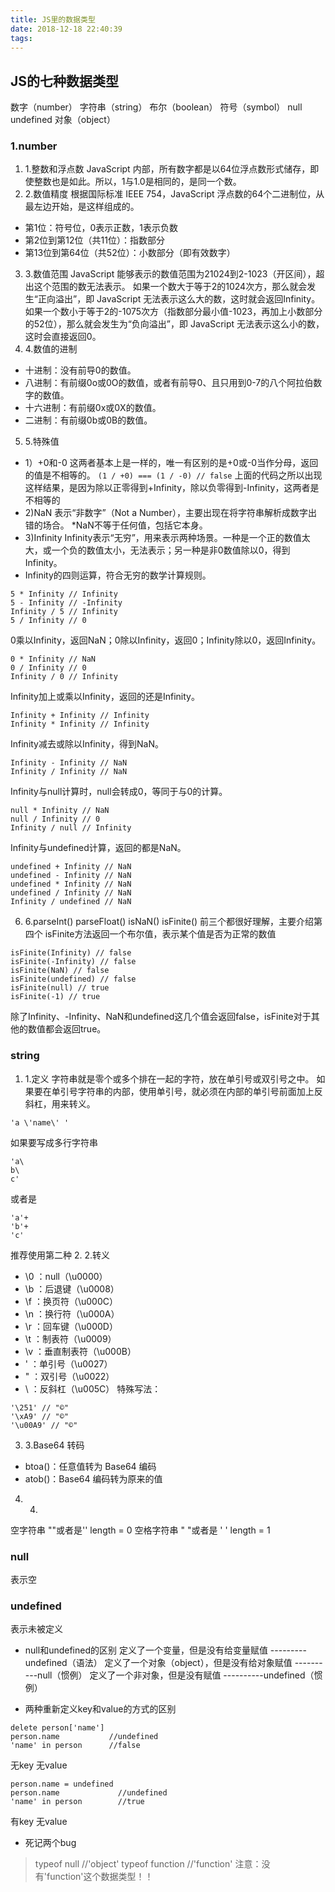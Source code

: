 ```yaml
---
title: JS里的数据类型
date: 2018-12-18 22:40:39
tags:
---
```

## JS的七种数据类型
数字（number） 字符串（string） 布尔（boolean） 符号（symbol） null undefined 对象（object）

### 1.number
1. 1.整数和浮点数
JavaScript 内部，所有数字都是以64位浮点数形式储存，即使整数也是如此。所以，1与1.0是相同的，是同一个数。
2. 2.数值精度
根据国际标准 IEEE 754，JavaScript 浮点数的64个二进制位，从最左边开始，是这样组成的。
* 第1位：符号位，0表示正数，1表示负数
* 第2位到第12位（共11位）：指数部分
* 第13位到第64位（共52位）：小数部分（即有效数字）
3. 3.数值范围
 JavaScript 能够表示的数值范围为21024到2-1023（开区间），超出这个范围的数无法表示。
 如果一个数大于等于2的1024次方，那么就会发生“正向溢出”，即 JavaScript 无法表示这么大的数，这时就会返回Infinity。如果一个数小于等于2的-1075次方（指数部分最小值-1023，再加上小数部分的52位），那么就会发生为“负向溢出”，即 JavaScript 无法表示这么小的数，这时会直接返回0。
4. 4.数值的进制
* 十进制：没有前导0的数值。
* 八进制：有前缀0o或0O的数值，或者有前导0、且只用到0-7的八个阿拉伯数字的数值。
* 十六进制：有前缀0x或0X的数值。
* 二进制：有前缀0b或0B的数值。
5. 5.特殊值
* 1）+0和-0
这两者基本上是一样的，唯一有区别的是+0或-0当作分母，返回的值是不相等的。
`(1 / +0) === (1 / -0) // false`
上面的代码之所以出现这样结果，是因为除以正零得到+Infinity，除以负零得到-Infinity，这两者是不相等的
* 2)NaN
表示“非数字”（Not a Number），主要出现在将字符串解析成数字出错的场合。
*NaN不等于任何值，包括它本身。
* 3)Infinity
Infinity表示“无穷”，用来表示两种场景。一种是一个正的数值太大，或一个负的数值太小，无法表示；另一种是非0数值除以0，得到Infinity。
* Infinity的四则运算，符合无穷的数学计算规则。
```
5 * Infinity // Infinity
5 - Infinity // -Infinity
Infinity / 5 // Infinity
5 / Infinity // 0
```

0乘以Infinity，返回NaN；0除以Infinity，返回0；Infinity除以0，返回Infinity。
```
0 * Infinity // NaN
0 / Infinity // 0
Infinity / 0 // Infinity
```

Infinity加上或乘以Infinity，返回的还是Infinity。
```
Infinity + Infinity // Infinity
Infinity * Infinity // Infinity
```

Infinity减去或除以Infinity，得到NaN。
```
Infinity - Infinity // NaN
Infinity / Infinity // NaN
```

Infinity与null计算时，null会转成0，等同于与0的计算。
```
null * Infinity // NaN
null / Infinity // 0
Infinity / null // Infinity
```

Infinity与undefined计算，返回的都是NaN。
```
undefined + Infinity // NaN
undefined - Infinity // NaN
undefined * Infinity // NaN
undefined / Infinity // NaN
Infinity / undefined // NaN
```

6. 6.parseInt()  parseFloat()   isNaN()  isFinite()
前三个都很好理解，主要介绍第四个
isFinite方法返回一个布尔值，表示某个值是否为正常的数值
```
isFinite(Infinity) // false
isFinite(-Infinity) // false
isFinite(NaN) // false
isFinite(undefined) // false
isFinite(null) // true
isFinite(-1) // true
```
除了Infinity、-Infinity、NaN和undefined这几个值会返回false，isFinite对于其他的数值都会返回true。

### string
1. 1.定义
字符串就是零个或多个排在一起的字符，放在单引号或双引号之中。
如果要在单引号字符串的内部，使用单引号，就必须在内部的单引号前面加上反斜杠，用来转义。
```
'a \'name\' '
```

如果要写成多行字符串
```
'a\
b\
c'
```
或者是
```
'a'+
'b'+
'c'
```
推荐使用第二种
2. 2.转义
* \0 ：null（\u0000）
* \b ：后退键（\u0008）
* \f ：换页符（\u000C）
* \n ：换行符（\u000A）
* \r ：回车键（\u000D）
* \t ：制表符（\u0009）
* \v ：垂直制表符（\u000B）
* \' ：单引号（\u0027）
* \" ：双引号（\u0022）
* \\ ：反斜杠（\u005C）
特殊写法：
```
'\251' // "©"
'\xA9' // "©"
'\u00A9' // "©"
```
3. 3.Base64 转码
* btoa()：任意值转为 Base64 编码
* atob()：Base64 编码转为原来的值

4. 4.
空字符串 ""或者是''        length = 0
空格字符串 " "或者是 ' '    length = 1

### null
表示空
### undefined
表示未被定义
* null和undefined的区别
定义了一个变量，但是没有给变量赋值   ---------undefined（语法）
定义了一个对象（object），但是没有给对象赋值  ----------null（惯例）
定义了一个非对象，但是没有赋值           ----------undefined（惯例）

* 两种重新定义key和value的方式的区别
```
delete person['name']
person.name           //undefined
'name' in person      //false
```
无key 无value

```
person.name = undefined
person.name             //undefined
'name' in person        //true
```
有key 无value

* 死记两个bug
>typeof null      //'object'
>typeof function  //'function'
注意：没有'function'这个数据类型！！
